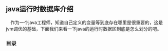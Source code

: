 ## java运行时数据库介绍

&emsp;作为一个java工程师，知道自己定义的变量等到底存在哪里是很重要的，这是jvm调优的基础，下面我们来看一下java的运行时数据区到底是怎么划分的吧。

### 目录

